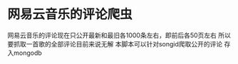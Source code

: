 # 网易云音乐的评论爬虫
网易云音乐的评论现在只公开最新和最旧各1000条左右，即前后各50页左右
所以要抓取一首歌的全部评论目前来说无解
本脚本可以针对songid爬取公开的评论
存入mongodb